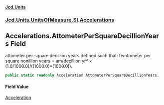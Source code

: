 #### [Jcd.Units](index.md 'index')
### [Jcd.Units.UnitsOfMeasure.SI](Jcd.Units.UnitsOfMeasure.SI.md 'Jcd.Units.UnitsOfMeasure.SI').[Accelerations](Accelerations.md 'Jcd.Units.UnitsOfMeasure.SI.Accelerations')

## Accelerations.AttometerPerSquareDecillionYears Field

attometer per square decillion years defined such that: femtometer per square nonillion years = am/decillion yr² ×  
(1.0/1000.0)/((1000.0)*(1000.0)).

```csharp
public static readonly Acceleration AttometerPerSquareDecillionYears;
```

#### Field Value
[Acceleration](Acceleration.md 'Jcd.Units.UnitTypes.Acceleration')